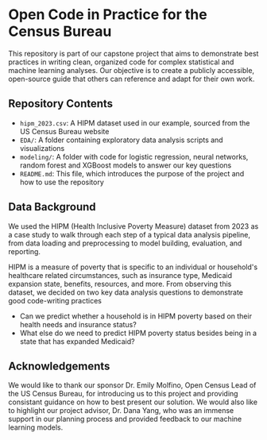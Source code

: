 # Open Code in Practice for the Census Bureau
This repository is part of our capstone project that aims to demonstrate best practices in writing clean, organized code for complex statistical and machine learning analyses. Our objective is to create a publicly accessible, open-source guide that others can reference and adapt for their own work.

## Repository Contents
- `hipm_2023.csv`: A HIPM dataset used in our example, sourced from the US Census Bureau website
- `EDA/`: A folder containing exploratory data analysis scripts and visualizations
- `modeling/`: A folder with code for logistic regression, neural networks, random forest and XGBoost models to answer our key questions
- `README.md`: This file, which introduces the purpose of the project and how to use the repository

## Data Background
We used the HIPM (Health Inclusive Poverty Measure) dataset from 2023 as a case study to walk through each step of a typical data analysis pipeline, from data loading and preprocessing to model building, evaluation, and reporting. 

HIPM is a measure of poverty that is specific to an individual or household's healthcare related circumstances, such as insurance type, Medicaid expansion state, benefits, resources, and more. From observing this dataset, we decided on two key data analysis questions to demonstrate good code-writing practices
- Can we predict whether a household is in HIPM poverty based on their health needs and insurance status?
- What else do we need to predict HIPM poverty status besides being in a state that has expanded Medicaid?

## Acknowledgements
We would like to thank our sponsor Dr. Emily Molfino, Open Census Lead of the US Census Bureau, for introducing us to this project and providing consistant guidance on how to best present our solution. We would also like to highlight our project advisor, Dr. Dana Yang, who was an immense support in our planning process and provided feedback to our machine learning models.
